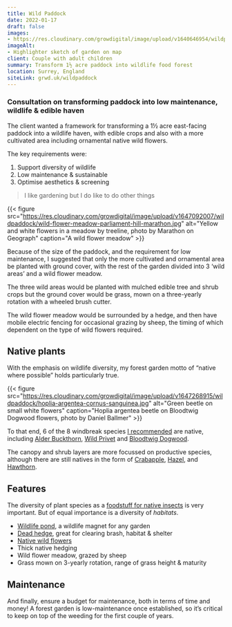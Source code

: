 ```yaml
---
title: Wild Paddock
date: 2022-01-17
draft: false
images: 
- https://res.cloudinary.com/growdigital/image/upload/v1640646954/wildpaddock/paddock-highlighter.jpg
imageAlt: 
- Highlighter sketch of garden on map
client: Couple with adult children
summary: Transform 1½ acre paddock into wildlife food forest
location: Surrey, England
siteLink: grwd.uk/wildpaddock
---
```


### Consultation on transforming paddock into low&nbsp;maintenance, wildlife & edible haven

The client wanted a framework for transforming a 1½ acre east-facing paddock into a wildlife haven, with edible crops and also with a more cultivated area including ornamental native wild flowers.

The key requirements were:

1. Support diversity of wildlife
2. Low maintenance & sustainable
3. Optimise aesthetics & screening

>I like gardening but I do like to do other things

{{< figure src="https://res.cloudinary.com/growdigital/image/upload/v1647092007/wildpaddock/wild-flower-meadow-parliament-hill-marathon.jpg" alt="Yellow and white flowers in a meadow by treeline, photo by Marathon on Geograph" caption="A wild flower meadow" >}}

Because of the size of the paddock, and the requirement for low maintenance, I suggested that only the more cultivated and ornamental area be planted with ground cover, with the rest of the garden divided into 3 ‘wild areas’ and a wild flower meadow.

The three wild areas would be planted with mulched edible tree and shrub crops but the ground cover would be grass, mown on a three-yearly rotation with a wheeled brush cutter.

The wild flower meadow would be surrounded by a hedge, and then have mobile electric fencing for occasional grazing by sheep, the timing of which dependent on the type of wild flowers required.

## Native plants

With the emphasis on wildlife diversity, my forest garden motto of “native where possible” holds particularly true. 

{{< figure src="https://res.cloudinary.com/growdigital/image/upload/v1647268915/wildpaddock/hoplia-argentea-cornus-sanguinea.jpg" alt="Green beetle on small white flowers" caption="Hoplia argentea beetle on Bloodtwig Dogwood flowers, photo by Daniel Ballmer" >}}

To that end, 6 of the 8 windbreak species [I recommended](https://bit.ly/wildpaddock-plants) are native, including [Alder Buckthorn](https://pfaf.org/user/Plant.aspx?LatinName=Frangula+alnus), [Wild Privet](https://pfaf.org/user/plant.aspx?latinname=Ligustrum+vulgare) and [Bloodtwig Dogwood](https://pfaf.org/user/plant.aspx?latinname=Cornus+sanguinea).

The canopy and shrub layers are more focussed on productive species, although there are still natives in the form of [Crabapple](https://pfaf.org/user/plant.aspx?LatinName=Malus+sylvestris), [Hazel](https://pfaf.org/user/plant.aspx?LatinName=Corylus+avellana), and [Hawthorn](https://pfaf.org/user/Plant.aspx?LatinName=Crataegus+monogyna).

## Features

The diversity of plant species as a [foodstuff for native insects](https://www.brc.ac.uk/dbif/hosts.aspx) is very important. But of equal importance is a diversity of _habitats_. 

* [Wildlife pond](https://www.natureworks.org.uk/clay-lined-pond/), a wildlife magnet for any garden
* [Dead hedge](https://www.natureworks.org.uk/dead-hedge/), great for clearing brash, habitat & shelter
* [Native wild flowers](https://www.natureworks.org.uk/dead-hedge/)
* Thick native hedging
* Wild flower meadow, grazed by sheep
* Grass mown on 3-yearly rotation, range of grass height & maturity

## Maintenance

And finally, ensure a budget for maintenance, both in terms of time and money! A forest garden is low-maintenance once established, so it’s critical to keep on top of the weeding for the first couple of years.

